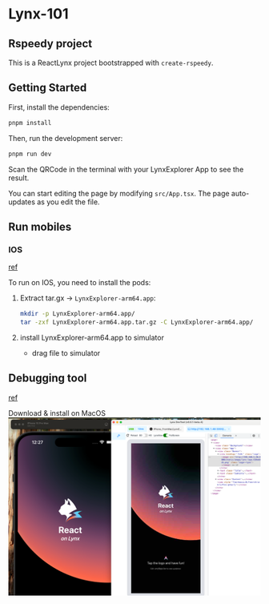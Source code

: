 # Lynx-101

## Rspeedy project

This is a ReactLynx project bootstrapped with `create-rspeedy`.

## Getting Started

First, install the dependencies:

```bash
pnpm install
```

Then, run the development server:

```bash
pnpm run dev
```

Scan the QRCode in the terminal with your LynxExplorer App to see the result.

You can start editing the page by modifying `src/App.tsx`. The page auto-updates as you edit the file.

## Run mobiles

### IOS

[ref](https://lynxjs.org/guide/start/quick-start.html#ios-simulator-platform=macos-arm64,explorer-platform=ios-simulator)

To run on IOS, you need to install the pods:

1. Extract tar.gx -> `LynxExplorer-arm64.app`:

    ```bash
    mkdir -p LynxExplorer-arm64.app/
    tar -zxf LynxExplorer-arm64.app.tar.gz -C LynxExplorer-arm64.app/
    ```

2. install LynxExplorer-arm64.app to simulator

    - drag file to simulator

## Debugging tool

[ref](https://github.com/lynx-family/lynx-devtool/releases)

Download & install on MacOS
![alt text](docs/debugging.png)

